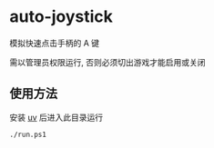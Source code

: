 # auto-joystick

模拟快速点击手柄的 A 键

需以管理员权限运行, 否则必须切出游戏才能启用或关闭

## 使用方法

安装 [uv](https://github.com/astral-sh/uv) 后进入此目录运行

```sh
./run.ps1
```
